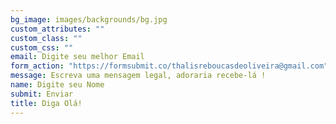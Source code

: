 ```yaml
---
bg_image: images/backgrounds/bg.jpg
custom_attributes: ""
custom_class: ""
custom_css: ""
email: Digite seu melhor Email
form_action: "https://formsubmit.co/thalisreboucasdeoliveira@gmail.com"
message: Escreva uma mensagem legal, adoraria recebe-lá !
name: Digite seu Nome
submit: Enviar
title: Diga Olá!
---
```

